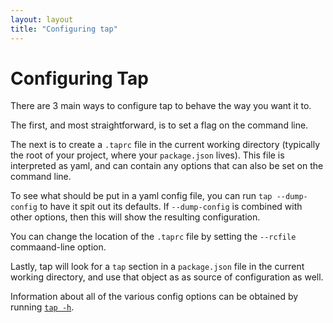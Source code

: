 ```yaml
---
layout: layout
title: "Configuring tap"
---
```

# Configuring Tap

There are 3 main ways to configure tap to behave the way you want it to.

The first, and most straightforward, is to set a flag on the command line.

The next is to create a `.taprc` file in the current working directory
(typically the root of your project, where your `package.json` lives).  This file is interpreted as yaml, and can contain any options that can also be set on the command line.

To see what should be put in a yaml config file, you can run `tap
--dump-config` to have it spit out its defaults.  If `--dump-config` is
combined with other options, then this will show the resulting configuration.

You can change the location of the `.taprc` file by setting the `--rcfile`
commaand-line option.

Lastly, tap will look for a `tap` section in a `package.json` file in the
current working directory, and use that object as as source of configuration as
well.

Information about all of the various config options can be obtained by running
[`tap -h`](/cli/).
